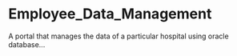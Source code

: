 # Employee_Data_Management
A portal that manages the data of a particular hospital using oracle database...
